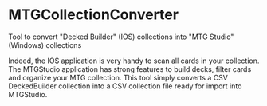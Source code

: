 # MTGCollectionConverter
Tool to convert "Decked Builder" (IOS) collections into "MTG Studio" (Windows) collections

Indeed, the IOS application is very handy to scan all cards in your collection.
The MTGStudio application has strong features to build decks, filter cards and organize your MTG collection. 
This tool simply converts a CSV DeckedBuilder collection into a CSV collection file ready for import into MTGStudio.
